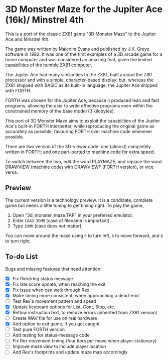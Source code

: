# 3D Monster Maze for the Jupiter Ace (16k)/ Minstrel 4th

This is a port of the classic ZX81 game "3D Monster Maze" to the Jupiter Ace and Minstrel 4th.

The game was written by Malcolm Evans and published by J.K. Greye software in 1982. It was one of the first examples of a 3D arcade game for a home computer and was considered an amazing feat, given the limited capabilities of the humble ZX81 computer.

The Jupiter Ace had many similarities to the ZX81, built around the Z80 processor and with a simple, character-based display: but, whereas the ZX81 shipped with BASIC as its built-in language, the Jupiter Ace shipped with FORTH.

FORTH was chosen for the Jupiter Ace, because it produced lean and fast programs, allowing the user to write effective programs even within the constrained memory of the base model (3 kilobytes).

This port of 3D Monster Maze aims to exploit the capabilities of the Jupiter Ace's built-in FORTH interpetter, while reproducing the original game as accurately as possible, favouring FORTH over machine code whenever possible.

There are two version of the 3D-viewer code: one (almost) completely written in FORTH; and one part-ported to machine code for extra speed.

To switch between the two, edit the word PLAYMAZE, and replace the word DRAWVIEW (machine code) with DRAWVIEWF (FORTH version), or vice versa.

## Preview

The current version is  a technology preview. It is a candidate, complete game but needs a little tuning to get timing right. To play the game,

1. Open "3d_monster_maze.TAP" in your preferred emulator.
2. Enter `LOAD 3DMM` (case of filename is important).
3. Type `3DMM` (case does not matter).

You can move around the maze using `5` to turn left, `6` to move forward, and `8` to turn right.

## To-do List

Bugs and missing features that need attention:

- [x] Fix flickering status message
- [x] Fix late score update, when reaching the exit
- [x] Fix issue when can walk through Rex
- [x] Make timing more consistent, when approaching a dead-end
- [ ] Test Rex's movement pattern and speed
- [x] Update keyboard options for List, Cont, Stop, etc.
- [x] Reflow instruction text, to remove errors (inherited from ZX81 version)
- [ ] Create WAV file for use on real hardware
- [x] Add option to exit game, if you get caught
- [ ] Test pure FORTH version
- [ ] Add testing for status-message code
- [ ] Fix Rex movement timing (four iters per move when player stationary)
- [ ] Improve maze view to include player location
- [ ] Add Rex's footprints and update maze map accordingly
